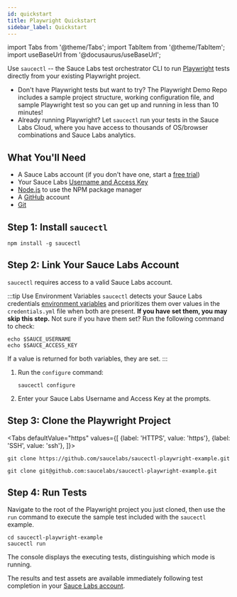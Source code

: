 ```yaml
---
id: quickstart
title: Playwright Quickstart
sidebar_label: Quickstart
---
```


import Tabs from '@theme/Tabs';
import TabItem from '@theme/TabItem';
import useBaseUrl from '@docusaurus/useBaseUrl';

Use `saucectl` -- the Sauce Labs test orchestrator CLI to run [Playwright](https://github.com/microsoft/playwright) tests directly from your existing Playwright project.

* Don't have Playwright tests but want to try? The Playwright Demo Repo includes a sample project structure, working configuration file, and sample Playwright test so you can get up and running in less than 10 minutes!
* Already running Playwright? Let `saucectl` run your tests in the Sauce Labs Cloud, where you have access to thousands of OS/browser combinations and Sauce Labs analytics.  

## What You'll Need

* A Sauce Labs account (if you don't have one, start a [free trial](https://saucelabs.com/sign-up))
* Your Sauce Labs [Username and Access Key](https://app.saucelabs.com/user-settings)
* [Node.js](https://nodejs.org/en/) to use the NPM package manager
* A [GitHub](https://github.com/signup?ref_cta=Sign+up&ref_loc=header+logged+out&ref_page=%2F&source=header-home) account
* [Git](https://git-scm.com/downloads)


## Step 1: Install `saucectl`

 ```
 npm install -g saucectl
 ```

## Step 2: Link Your Sauce Labs Account

`saucectl` requires access to a valid Sauce Labs account.

:::tip Use Environment Variables
`saucectl` detects your Sauce Labs credentials [environment variables](/basics/environment-variables) and prioritizes them over values in the `credentials.yml` file when both are present. **If you have set them, you may skip this step.** Not sure if you have them set? Run the following command to check:
```
echo $SAUCE_USERNAME
echo $SAUCE_ACCESS_KEY
```
If a value is returned for both variables, they are set.
:::

 1. Run the `configure` command:

    ```
    saucectl configure
    ```
 1. Enter your Sauce Labs Username and Access Key at the prompts.


## Step 3: Clone the Playwright Project

<Tabs
  defaultValue="https"
  values={[
    {label: 'HTTPS', value: 'https'},
    {label: 'SSH', value: 'ssh'},
  ]}>

<TabItem value="https">

```
git clone https://github.com/saucelabs/saucectl-playwright-example.git
```

</TabItem>
<TabItem value="ssh">

```
git clone git@github.com:saucelabs/saucectl-playwright-example.git
```
</TabItem>
</Tabs>

## Step 4: Run Tests

Navigate to the root of the Playwright project you just cloned, then use the `run` command to execute the sample test included with the `saucectl` example.

```
cd saucectl-playwright-example
saucectl run
```

The console displays the executing tests, distinguishing which mode is running.

The results and test assets are available immediately following test completion in your [Sauce Labs account](https://app.saucelabs.com/dashboard/tests/vdc).
